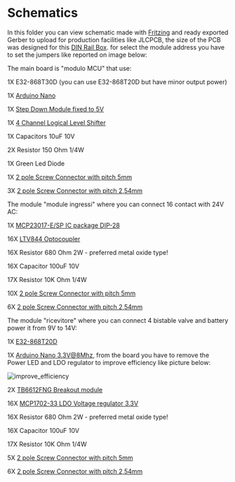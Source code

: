 # Schematics
In this folder you can view schematic made with [Fritzing](https://fritzing.org/) and ready exported Gerber to upload for production facilities like JLCPCB, the size of the PCB was designed for this [DIN Rail Box](https://ebmstore.it/index.php?route=product/product&product_id=643).
for select the module address you have to set the jumpers like reported on image below:



The main board is "modulo MCU" that use:

1X E32-868T30D (you can use E32-868T20D but have minor output power)

1X [Arduino Nano](https://ebmstore.it/index.php?route=product/product&product_id=2233)

1X [Step Down Module fixed to 5V](https://ebmstore.it/index.php?route=product/product&product_id=64)

1X [4 Channel Logical Level Shifter](https://ebmstore.it/index.php?route=product/product&product_id=85)

1X Capacitors 10uF 10V

2X Resistor 150 Ohm 1/4W

1X Green Led Diode

1X [2 pole Screw Connector with pitch 5mm](https://ebmstore.it/index.php?route=product/product&product_id=600)

3X [2 pole Screw Connector with pitch 2,54mm](https://ebmstore.it/index.php?route=product/product&product_id=601)




The module "module ingressi" where you can connect 16 contact with 24V AC:

1X  [MCP23017-E/SP IC package DIP-28](https://www.tme.eu/it/details/mcp23017-e_sp/circuiti-integrati-interf-rimanenti/microchip-technology/)

16X [LTV844 Optocoupler](https://www.tme.eu/it/details/ltv-844/optoisolatori-uscita-analogica/liteon/)

16X Resistor 680 Ohm 2W  - preferred metal oxide type!

16X  Capacitor 100uF 10V

17X  Resistor 10K Ohm 1/4W

10X [2 pole Screw Connector with pitch 5mm](https://ebmstore.it/index.php?route=product/product&product_id=600)

6X  [2 pole Screw Connector with pitch 2,54mm](https://ebmstore.it/index.php?route=product/product&product_id=601)



The module "ricevitore" where you can connect 4 bistable valve and battery power it from 9V to 14V:

1X  [E32-868T20D](https://www.amazon.it/EBYTE-E32-900T20D-Ricetrasmettitore-Trasmettitore-Ricevitore/dp/B098JS7K6P/ref=sr_1_1)

1X  [Arduino Nano 3.3V@8Mhz](https://www.digikey.it/it/products/detail/sparkfun-electronics/DEV-11114/5140819), from the board you have to remove the Power LED and LDO regulator to improve efficiency like picture below:

![improve_efficiency](https://github.com/studiociodo/Irrigazione-LoRA/assets/150088592/5726c0d6-aa26-41f7-a515-380144912a6c)


2X  [TB6612FNG Breakout module](https://www.tme.eu/it/details/oky3199-4/comandi-modulari-per-motori/okystar/)

16X [MCP1702-33 LDO Voltage regulator 3.3V](https://www.tme.eu/it/details/ltv-844/optoisolatori-uscita-analogica/liteon/)

16X Resistor 680 Ohm 2W  - preferred metal oxide type!

16X  Capacitor 100uF 10V

17X  Resistor 10K Ohm 1/4W

5X [2 pole Screw Connector with pitch 5mm](https://ebmstore.it/index.php?route=product/product&product_id=600)

6X  [2 pole Screw Connector with pitch 2,54mm](https://ebmstore.it/index.php?route=product/product&product_id=601)
